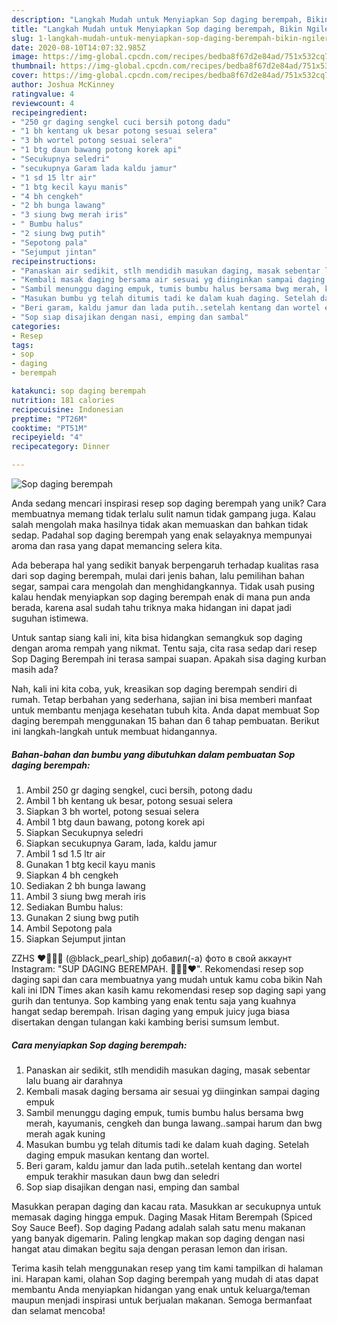 ```yaml
---
description: "Langkah Mudah untuk Menyiapkan Sop daging berempah, Bikin Ngiler"
title: "Langkah Mudah untuk Menyiapkan Sop daging berempah, Bikin Ngiler"
slug: 1-langkah-mudah-untuk-menyiapkan-sop-daging-berempah-bikin-ngiler
date: 2020-08-10T14:07:32.985Z
image: https://img-global.cpcdn.com/recipes/bedba8f67d2e84ad/751x532cq70/sop-daging-berempah-foto-resep-utama.jpg
thumbnail: https://img-global.cpcdn.com/recipes/bedba8f67d2e84ad/751x532cq70/sop-daging-berempah-foto-resep-utama.jpg
cover: https://img-global.cpcdn.com/recipes/bedba8f67d2e84ad/751x532cq70/sop-daging-berempah-foto-resep-utama.jpg
author: Joshua McKinney
ratingvalue: 4
reviewcount: 4
recipeingredient:
- "250 gr daging sengkel cuci bersih potong dadu"
- "1 bh kentang uk besar potong sesuai selera"
- "3 bh wortel potong sesuai selera"
- "1 btg daun bawang potong korek api"
- "Secukupnya seledri"
- "secukupnya Garam lada kaldu jamur"
- "1 sd 15 ltr air"
- "1 btg kecil kayu manis"
- "4 bh cengkeh"
- "2 bh bunga lawang"
- "3 siung bwg merah iris"
- " Bumbu halus"
- "2 siung bwg putih"
- "Sepotong pala"
- "Sejumput jintan"
recipeinstructions:
- "Panaskan air sedikit, stlh mendidih masukan daging, masak sebentar lalu buang air darahnya"
- "Kembali masak daging bersama air sesuai yg diinginkan sampai daging empuk"
- "Sambil menunggu daging empuk, tumis bumbu halus bersama bwg merah, kayumanis, cengkeh dan bunga lawang..sampai harum dan bwg merah agak kuning"
- "Masukan bumbu yg telah ditumis tadi ke dalam kuah daging. Setelah daging empuk masukan kentang dan wortel."
- "Beri garam, kaldu jamur dan lada putih..setelah kentang dan wortel empuk terakhir masukan daun bwg dan seledri"
- "Sop siap disajikan dengan nasi, emping dan sambal"
categories:
- Resep
tags:
- sop
- daging
- berempah

katakunci: sop daging berempah 
nutrition: 181 calories
recipecuisine: Indonesian
preptime: "PT26M"
cooktime: "PT51M"
recipeyield: "4"
recipecategory: Dinner

---
```



![Sop daging berempah](https://img-global.cpcdn.com/recipes/bedba8f67d2e84ad/751x532cq70/sop-daging-berempah-foto-resep-utama.jpg)

Anda sedang mencari inspirasi resep sop daging berempah yang unik? Cara membuatnya memang tidak terlalu sulit namun tidak gampang juga. Kalau salah mengolah maka hasilnya tidak akan memuaskan dan bahkan tidak sedap. Padahal sop daging berempah yang enak selayaknya mempunyai aroma dan rasa yang dapat memancing selera kita.

Ada beberapa hal yang sedikit banyak berpengaruh terhadap kualitas rasa dari sop daging berempah, mulai dari jenis bahan, lalu pemilihan bahan segar, sampai cara mengolah dan menghidangkannya. Tidak usah pusing kalau hendak menyiapkan sop daging berempah enak di mana pun anda berada, karena asal sudah tahu triknya maka hidangan ini dapat jadi suguhan istimewa.

Untuk santap siang kali ini, kita bisa hidangkan semangkuk sop daging dengan aroma rempah yang nikmat. Tentu saja, cita rasa sedap dari resep Sop Daging Berempah ini terasa sampai suapan. Apakah sisa daging kurban masih ada?


Nah, kali ini kita coba, yuk, kreasikan sop daging berempah sendiri di rumah. Tetap berbahan yang sederhana, sajian ini bisa memberi manfaat untuk membantu menjaga kesehatan tubuh kita. Anda dapat membuat Sop daging berempah menggunakan 15 bahan dan 6 tahap pembuatan. Berikut ini langkah-langkah untuk membuat hidangannya.

<!--inarticleads1-->

##### Bahan-bahan dan bumbu yang dibutuhkan dalam pembuatan Sop daging berempah:

1. Ambil 250 gr daging sengkel, cuci bersih, potong dadu
1. Ambil 1 bh kentang uk besar, potong sesuai selera
1. Siapkan 3 bh wortel, potong sesuai selera
1. Ambil 1 btg daun bawang, potong korek api
1. Siapkan Secukupnya seledri
1. Siapkan secukupnya Garam, lada, kaldu jamur
1. Ambil 1 sd 1.5 ltr air
1. Gunakan 1 btg kecil kayu manis
1. Siapkan 4 bh cengkeh
1. Sediakan 2 bh bunga lawang
1. Ambil 3 siung bwg merah iris
1. Sediakan  Bumbu halus:
1. Gunakan 2 siung bwg putih
1. Ambil Sepotong pala
1. Siapkan Sejumput jintan


ZZHS ❤💛💚💙 (@black_pearl_ship) добавил(-а) фото в свой аккаунт Instagram: &#34;SUP DAGING BEREMPAH. 💛💚💙❤&#34;. Rekomendasi resep sop daging sapi dan cara membuatnya yang mudah untuk kamu coba bikin Nah kali ini IDN Times akan kasih kamu rekomendasi resep sop daging sapi yang gurih dan tentunya. Sop kambing yang enak tentu saja yang kuahnya hangat sedap berempah. Irisan daging yang empuk juicy juga biasa disertakan dengan tulangan kaki kambing berisi sumsum lembut. 

<!--inarticleads2-->

##### Cara menyiapkan Sop daging berempah:

1. Panaskan air sedikit, stlh mendidih masukan daging, masak sebentar lalu buang air darahnya
1. Kembali masak daging bersama air sesuai yg diinginkan sampai daging empuk
1. Sambil menunggu daging empuk, tumis bumbu halus bersama bwg merah, kayumanis, cengkeh dan bunga lawang..sampai harum dan bwg merah agak kuning
1. Masukan bumbu yg telah ditumis tadi ke dalam kuah daging. Setelah daging empuk masukan kentang dan wortel.
1. Beri garam, kaldu jamur dan lada putih..setelah kentang dan wortel empuk terakhir masukan daun bwg dan seledri
1. Sop siap disajikan dengan nasi, emping dan sambal


Masukkan perapan daging dan kacau rata. Masukkan ar secukupnya untuk memasak daging hingga empuk. Daging Masak Hitam Berempah (Spiced Soy Sauce Beef). Sop daging Padang adalah salah satu menu makanan yang banyak digemarin. Paling lengkap makan sop daging dengan nasi hangat atau dimakan begitu saja dengan perasan lemon dan irisan. 

Terima kasih telah menggunakan resep yang tim kami tampilkan di halaman ini. Harapan kami, olahan Sop daging berempah yang mudah di atas dapat membantu Anda menyiapkan hidangan yang enak untuk keluarga/teman maupun menjadi inspirasi untuk berjualan makanan. Semoga bermanfaat dan selamat mencoba!
